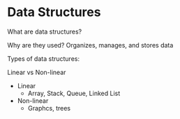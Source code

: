 # Data Structures

What are data structures?

Why are they used?
Organizes, manages, and stores data

Types of data structures:

Linear vs Non-linear
- Linear
    - Array, Stack, Queue, Linked List
- Non-linear
    - Graphcs, trees
